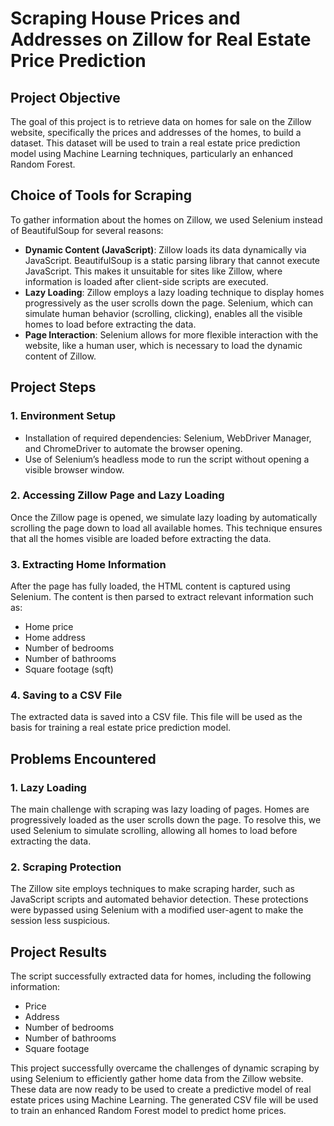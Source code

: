# Scraping House Prices and Addresses on Zillow for Real Estate Price Prediction

## Project Objective
The goal of this project is to retrieve data on homes for sale on the Zillow website, specifically the prices and addresses of the homes, to build a dataset. This dataset will be used to train a real estate price prediction model using Machine Learning techniques, particularly an enhanced Random Forest.

## Choice of Tools for Scraping
To gather information about the homes on Zillow, we used Selenium instead of BeautifulSoup for several reasons:

- **Dynamic Content (JavaScript)**: Zillow loads its data dynamically via JavaScript. BeautifulSoup is a static parsing library that cannot execute JavaScript. This makes it unsuitable for sites like Zillow, where information is loaded after client-side scripts are executed.
- **Lazy Loading**: Zillow employs a lazy loading technique to display homes progressively as the user scrolls down the page. Selenium, which can simulate human behavior (scrolling, clicking), enables all the visible homes to load before extracting the data.
- **Page Interaction**: Selenium allows for more flexible interaction with the website, like a human user, which is necessary to load the dynamic content of Zillow.

## Project Steps

### 1. Environment Setup
- Installation of required dependencies: Selenium, WebDriver Manager, and ChromeDriver to automate the browser opening.
- Use of Selenium’s headless mode to run the script without opening a visible browser window.

### 2. Accessing Zillow Page and Lazy Loading
Once the Zillow page is opened, we simulate lazy loading by automatically scrolling the page down to load all available homes. This technique ensures that all the homes visible are loaded before extracting the data.

### 3. Extracting Home Information
After the page has fully loaded, the HTML content is captured using Selenium. The content is then parsed to extract relevant information such as:
- Home price
- Home address
- Number of bedrooms
- Number of bathrooms
- Square footage (sqft)

### 4. Saving to a CSV File
The extracted data is saved into a CSV file. This file will be used as the basis for training a real estate price prediction model.

## Problems Encountered

### 1. Lazy Loading
The main challenge with scraping was lazy loading of pages. Homes are progressively loaded as the user scrolls down the page. To resolve this, we used Selenium to simulate scrolling, allowing all homes to load before extracting the data.

### 2. Scraping Protection
The Zillow site employs techniques to make scraping harder, such as JavaScript scripts and automated behavior detection. These protections were bypassed using Selenium with a modified user-agent to make the session less suspicious.

## Project Results
The script successfully extracted data for homes, including the following information:
- Price
- Address
- Number of bedrooms
- Number of bathrooms
- Square footage

This project successfully overcame the challenges of dynamic scraping by using Selenium to efficiently gather home data from the Zillow website. These data are now ready to be used to create a predictive model of real estate prices using Machine Learning. The generated CSV file will be used to train an enhanced Random Forest model to predict home prices.
